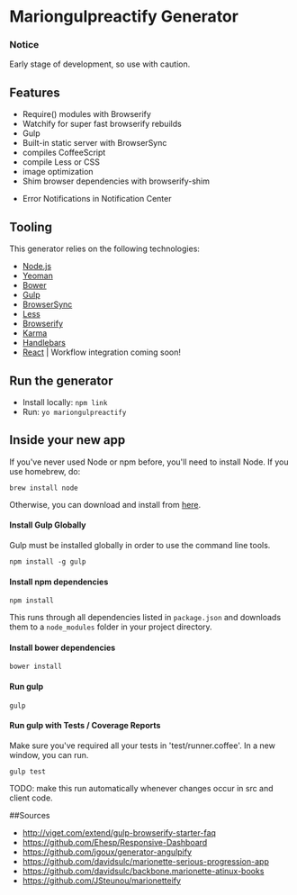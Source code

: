 Mariongulpreactify Generator
==================
### Notice

Early stage of development, so use with caution.

## Features

* Require() modules with Browserify
* Watchify for super fast browserify rebuilds
* Gulp
* Built-in static server with BrowserSync
* compiles CoffeeScript
* compile Less or CSS
* image optimization
* Shim browser dependencies with browserify-shim
- Error Notifications in Notification Center

## Tooling

This generator relies on the following technologies:
- [Node.js](http://nodejs.org)
- [Yeoman](http://yeoman.io/learning/index.html)
- [Bower](http://bower.io/#install-bower)
- [Gulp](http://gulpjs.com)
- [BrowserSync](http://www.browsersync.io)
- [Less](http://lesscss.org)
- [Browserify](http://browserify.org/)
- [Karma](http://karma-runner.github.io/0.12/index.html)
- [Handlebars](http://handlebarsjs.com/)
- [React](http://facebook.github.io/react/) | Workflow integration coming soon!

## Run the generator

- Install locally: `npm link`
- Run: `yo mariongulpreactify`

## Inside your new app

If you've never used Node or npm before, you'll need to install Node.
If you use homebrew, do:
```
brew install node
```

Otherwise, you can download and install from [here](http://nodejs.org/download/).

#### Install Gulp Globally
Gulp must be installed globally in order to use the command line tools.
```
npm install -g gulp
```

#### Install npm dependencies
```
npm install
```
This runs through all dependencies listed in `package.json` and downloads them
to a `node_modules` folder in your project directory.

#### Install bower dependencies
```
bower install
```

#### Run gulp
```
gulp
```

#### Run gulp with Tests / Coverage Reports
Make sure you've required all your tests in 'test/runner.coffee'.
In a new window, you can run.

```
gulp test
```

TODO: make this run automatically whenever changes occur in src and client
code.

##Sources
- http://viget.com/extend/gulp-browserify-starter-faq
- https://github.com/Ehesp/Responsive-Dashboard
- https://github.com/jgoux/generator-angulpify
- https://github.com/davidsulc/marionette-serious-progression-app
- https://github.com/davidsulc/backbone.marionette-atinux-books
- https://github.com/JSteunou/marionetteify
